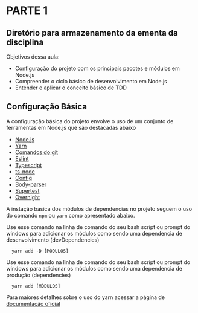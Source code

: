 # PARTE 1

## Diretório para armazenamento da ementa da disciplina

Objetivos dessa aula:
- Configuração do projeto com os principais pacotes e módulos em Node.js
- Compreender o ciclo básico de desenvolvimento em Node.js
- Entender e aplicar o conceito básico de TDD



## Configuração Básica
A configuração básica do projeto envolve o uso de um conjunto de ferramentas em Node.js que são destacadas abaixo
- [Node.js](https://nodejs.dev/en/)
- [Yarn](https://yarnpkg.com/)
- [Comandos do git](https://gist.github.com/leocomelli/2545add34e4fec21ec16)
- [Eslint](https://eslint.org/)
- [Typescript](https://www.typescriptlang.org/)
- [ts-node](https://typestrong.org/ts-node/)
- [Config](https://github.com/node-config/node-config)
- [Body-parser](https://github.com/expressjs/body-parser)
- [Supertest](https://github.com/visionmedia/supertest)
- [Overnight](https://github.com/seanpmaxwell/overnight/tree/master)

A instação básica dos módulos de dependencias no projeto seguem o uso do comando `npm` ou `yarn` como apresentado abaixo.

Use esse comando na linha de comando do seu bash script ou prompt do windows para adicionar os módulos como sendo uma dependencia de desenvolvimento (devDependencies)

```
  yarn add -D [MÓDULOS]
```

Use esse comando na linha de comando do seu bash script ou prompt do windows para adicionar os módulos como sendo uma dependencia de produção (dependencies)

```
  yarn add [MÓDULOS]
```

Para maiores detalhes sobre o uso do yarn acessar a página de [documentação oficial ](https://classic.yarnpkg.com/lang/en/docs/usage/)